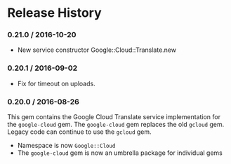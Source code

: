 # Release History

### 0.21.0 / 2016-10-20

* New service constructor Google::Cloud::Translate.new

### 0.20.1 / 2016-09-02

* Fix for timeout on uploads.

### 0.20.0 / 2016-08-26

This gem contains the Google Cloud Translate service implementation for the `google-cloud` gem. The `google-cloud` gem replaces the old `gcloud` gem. Legacy code can continue to use the `gcloud` gem.

* Namespace is now `Google::Cloud`
* The `google-cloud` gem is now an umbrella package for individual gems

